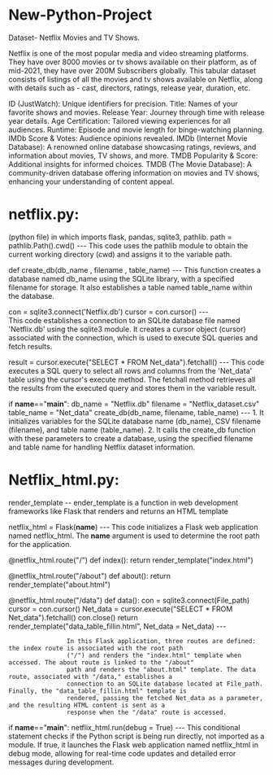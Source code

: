 # New-Python-Project

Dataset- Netflix Movies and TV Shows. 

Netflix is one of the most popular media and video streaming platforms. They have over 8000 movies or tv shows available on their platform, as of mid-2021, they have over 200M Subscribers globally. This tabular dataset consists of listings of all the movies and tv shows available on Netflix, along with details such as - cast, directors, ratings, release year, duration, etc.

ID (JustWatch): Unique identifiers for precision.
Title: Names of your favorite shows and movies.
Release Year: Journey through time with release year details.
Age Certification: Tailored viewing experiences for all audiences.
Runtime: Episode and movie length for binge-watching planning.
IMDb Score & Votes: Audience opinions revealed.
IMDb (Internet Movie Database): A renowned online database showcasing ratings, reviews, and information about movies, TV shows, and more.
TMDB Popularity & Score: Additional insights for informed choices.
TMDB (The Movie Database): A community-driven database offering information on movies and TV shows, enhancing your understanding of content appeal.

# netflix.py:
(python file) in which imports flask, pandas, sqlite3, pathlib.
path = pathlib.Path().cwd()    --- 
                      This code uses the pathlib module to obtain the current working directory (cwd) and assigns it to the 
                      variable path.

def create_db(db_name , filename , table_name)  --- 
                                      This function creates a database named db_name using the SQLite library, with a 
                                      specified filename for storage. It also establishes a table named table_name within 
                                      the database. 

con = sqlite3.connect('Netflix.db')
    cursor = con.cursor()   ---  
               This code establishes a connection to an SQLite database file named 'Netflix.db' using the sqlite3 module.
               It creates a cursor object (cursor) associated with the connection, which is used to execute SQL queries and 
               fetch results.

result = cursor.execute("SELECT * FROM Net_data").fetchall() ---
       This code executes a SQL query to select all rows and columns from the 'Net_data' table using the cursor's execute 
       method. The fetchall method retrieves all the results from the executed query and stores them in the variable result.

if __name__=="__main__":
    db_name = "Netflix.db"
    filename = "Netflix_dataset.csv"
    table_name = "Net_data"
     create_db(db_name, filename, table_name)   --- 
                      1. It initializes variables for the SQLite database name (db_name), CSV filename (filename), and table 
                         name (table_name).
                      2. It calls the create_db function with these parameters to create a database, using the specified 
                         filename and table name for handling Netflix dataset information.


# Netflix_html.py:

render_template -- ender_template is a function in web development frameworks like Flask that renders and returns an HTML 
                    template

netflix_html = Flask(__name__) ---
              This code initializes a Flask web application named netflix_html.
              The __name__ argument is used to determine the root path for the application.

@netflix_html.route("/")
def index():
    return render_template("index.html")
    
@netflix_html.route("/about")
def about():
    return render_template("about.html")        
    
@netflix_html.route("/data")
def data():
    con = sqlite3.connect(File_path)
    cursor = con.cursor()
    Net_data = cursor.execute("SELECT * FROM Net_data").fetchall()
    con.close()
    return render_template("data_table_fillin.html", Net_data = Net_data) ---

                    In this Flask application, three routes are defined: the index route is associated with the root path 
                    ("/") and renders the "index.html" template when accessed. The about route is linked to the "/about" 
                    path and renders the "about.html" template. The data route, associated with "/data," establishes a 
                    connection to an SQLite database located at File_path. Finally, the "data_table_fillin.html" template is 
                    rendered, passing the fetched Net_data as a parameter, and the resulting HTML content is sent as a 
                    response when the "/data" route is accessed.


if __name__=="__main__":
    netflix_html.run(debug = True) ---
                      This conditional statement checks if the Python script is being run directly, not imported as a 
                      module. If true, it launches the Flask web application named netflix_html in debug mode, allowing for 
                      real-time code updates and detailed error messages during development.
